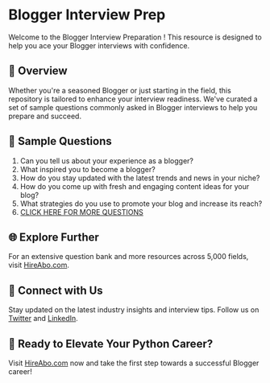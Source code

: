# Blogger Interview Prep

Welcome to the Blogger Interview Preparation ! This resource is designed to help you ace your Blogger interviews with confidence.

## 🚀 Overview

Whether you're a seasoned Blogger or just starting in the field, this repository is tailored to enhance your interview readiness. We've curated a set of sample questions commonly asked in Blogger interviews to help you prepare and succeed.

## 📝 Sample Questions

1. Can you tell us about your experience as a blogger?
2. What inspired you to become a blogger?
3. How do you stay updated with the latest trends and news in your niche?
4. How do you come up with fresh and engaging content ideas for your blog?
5. What strategies do you use to promote your blog and increase its reach?
6. [CLICK HERE FOR MORE QUESTIONS](https://hireabo.com/job/8_0_42/Blogger)

## 🌐 Explore Further

For an extensive question bank and more resources across 5,000 fields, visit [HireAbo.com](https://www.hireabo.com).

## 📱 Connect with Us

Stay updated on the latest industry insights and interview tips. Follow us on [Twitter](https://twitter.com/hireabo) and [LinkedIn](https://www.linkedin.com/in/hire-abo-3609972a8/).

## 🚀 Ready to Elevate Your Python Career?

Visit [HireAbo.com](https://www.hireabo.com) now and take the first step towards a successful Blogger career!